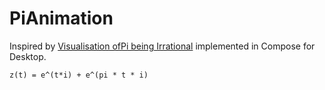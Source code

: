 # PiAnimation

Inspired by [Visualisation ofPi being Irrational](https://www.youtube.com/watch?v=HIXLWRHPSgo&ab_channel=VedPrepMathsAcademy) implemented in Compose for Desktop.

`z(t) = e^(t*i) + e^(pi * t * i)`

